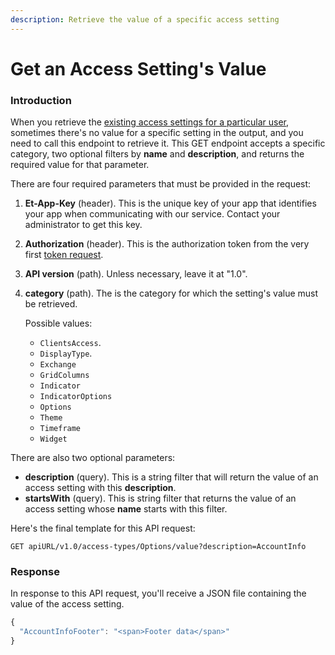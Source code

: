 ```yaml
---
description: Retrieve the value of a specific access setting
---
```


# Get an Access Setting's Value

### Introduction

When you retrieve the [existing access settings for a particular user](get-access-settings-by-category.md), sometimes there's no value for a specific setting in the output, and you need to call this endpoint to retrieve it. This GET endpoint accepts a specific category, two optional filters by **name** and **description**, and returns the required value for that parameter.

There are four required parameters that must be provided in the request:

1. **Et-App-Key** \(header\). This is the unique key of your app that identifies your app when communicating with our service. Contact your administrator to get this key.
2. **Authorization** \(header\). This is the authorization token from the very first [token request](../authentication/requesting-tokens/).
3. **API version** \(path\). Unless necessary, leave it at "1.0".
4. **category** \(path\). The is the category for which the setting's value must be retrieved. 

   Possible values:

   * `ClientsAccess`. 
   * `DisplayType`. 
   * `Exchange`
   * `GridColumns`
   * `Indicator`
   * `IndicatorOptions`
   * `Options`
   * `Theme`
   * `Timeframe`
   * `Widget`

There are also two optional parameters:

* **description** \(query\). This is a string filter that will return the value of an access setting with this **description**.
* **startsWith** \(query\). This is string filter that returns the value of an access setting whose **name** starts with this filter.

Here's the final template for this API request:

```text
GET apiURL/v1.0/access-types/Options/value?description=AccountInfo
```

### Response

In response to this API request, you'll receive a JSON file containing the value of the access setting.

```javascript
{
  "AccountInfoFooter": "<span>Footer data</span>"
}
```

